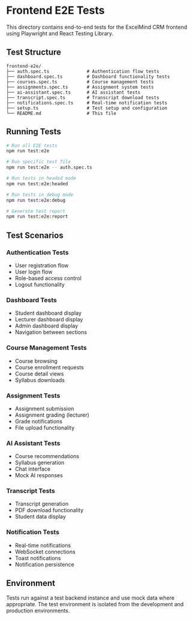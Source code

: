 # Frontend E2E Tests

This directory contains end-to-end tests for the ExcelMind CRM frontend using Playwright and React Testing Library.

## Test Structure

```
frontend-e2e/
├── auth.spec.ts              # Authentication flow tests
├── dashboard.spec.ts         # Dashboard functionality tests
├── courses.spec.ts           # Course management tests
├── assignments.spec.ts       # Assignment system tests
├── ai-assistant.spec.ts      # AI assistant tests
├── transcript.spec.ts        # Transcript download tests
├── notifications.spec.ts     # Real-time notification tests
├── setup.ts                  # Test setup and configuration
└── README.md                 # This file
```

## Running Tests

```bash
# Run all E2E tests
npm run test:e2e

# Run specific test file
npm run test:e2e -- auth.spec.ts

# Run tests in headed mode
npm run test:e2e:headed

# Run tests in debug mode
npm run test:e2e:debug

# Generate test report
npm run test:e2e:report
```

## Test Scenarios

### Authentication Tests
- User registration flow
- User login flow
- Role-based access control
- Logout functionality

### Dashboard Tests
- Student dashboard display
- Lecturer dashboard display
- Admin dashboard display
- Navigation between sections

### Course Management Tests
- Course browsing
- Course enrollment requests
- Course detail views
- Syllabus downloads

### Assignment Tests
- Assignment submission
- Assignment grading (lecturer)
- Grade notifications
- File upload functionality

### AI Assistant Tests
- Course recommendations
- Syllabus generation
- Chat interface
- Mock AI responses

### Transcript Tests
- Transcript generation
- PDF download functionality
- Student data display

### Notification Tests
- Real-time notifications
- WebSocket connections
- Toast notifications
- Notification persistence

## Environment

Tests run against a test backend instance and use mock data where appropriate. The test environment is isolated from the development and production environments.
